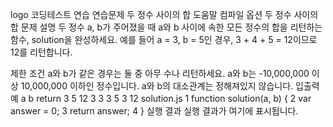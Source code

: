 logo
코딩테스트 연습
연습문제
두 정수 사이의 합
도움말
컴파일 옵션
두 정수 사이의 합
문제 설명
두 정수 a, b가 주어졌을 때 a와 b 사이에 속한 모든 정수의 합을 리턴하는 함수, solution을 완성하세요.
예를 들어 a = 3, b = 5인 경우, 3 + 4 + 5 = 12이므로 12를 리턴합니다.

제한 조건
a와 b가 같은 경우는 둘 중 아무 수나 리턴하세요.
a와 b는 -10,000,000 이상 10,000,000 이하인 정수입니다.
a와 b의 대소관계는 정해져있지 않습니다.
입출력 예
a	b	return
3	5	12
3	3	3
5	3	12
solution.js
1
function solution(a, b) {
2
    var answer = 0;
3
    return answer;
4
}
실행 결과
실행 결과가 여기에 표시됩니다. 